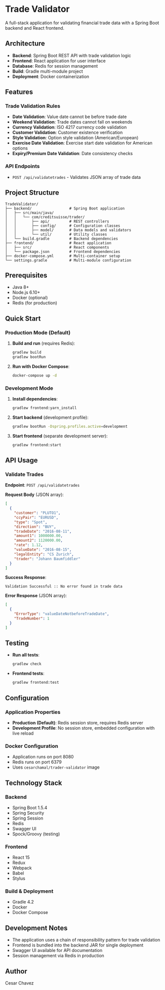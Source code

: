 # Trade Validator

A full-stack application for validating financial trade data with a Spring Boot backend and React frontend.

## Architecture

- **Backend**: Spring Boot REST API with trade validation logic
- **Frontend**: React application for user interface
- **Database**: Redis for session management
- **Build**: Gradle multi-module project
- **Deployment**: Docker containerization

## Features

### Trade Validation Rules
- **Date Validation**: Value date cannot be before trade date
- **Weekend Validation**: Trade dates cannot fall on weekends
- **Currency Validation**: ISO 4217 currency code validation
- **Customer Validation**: Customer existence verification
- **Style Validation**: Option style validation (American/European)
- **Exercise Date Validation**: Exercise start date validation for American options
- **Expiry/Premium Date Validation**: Date consistency checks

### API Endpoints
- `POST /api/validatetrades` - Validates JSON array of trade data

## Project Structure

```
TradeValidator/
├── backend/                 # Spring Boot application
│   ├── src/main/java/
│   │   └── com/creditsuisse/trader/
│   │       ├── api/         # REST controllers
│   │       ├── config/      # Configuration classes
│   │       ├── model/       # Data models and validators
│   │       └── util/        # Utility classes
│   └── build.gradle         # Backend dependencies
├── frontend/                # React application
│   ├── src/                 # React components
│   └── package.json         # Frontend dependencies
├── docker-compose.yml       # Multi-container setup
└── settings.gradle          # Multi-module configuration
```

## Prerequisites

- Java 8+
- Node.js 6.10+
- Docker (optional)
- Redis (for production)

## Quick Start

### Production Mode (Default)

1. **Build and run** (requires Redis):
   ```bash
   gradlew build
   gradlew bootRun
   ```

2. **Run with Docker Compose**:
   ```bash
   docker-compose up -d
   ```

### Development Mode

1. **Install dependencies**:
   ```bash
   gradlew frontend:yarn_install
   ```

2. **Start backend** (development profile):
   ```bash
   gradlew bootRun -Dspring.profiles.active=development
   ```

3. **Start frontend** (separate development server):
   ```bash
   gradlew frontend:start
   ```

## API Usage

### Validate Trades

**Endpoint**: `POST /api/validatetrades`

**Request Body** (JSON array):
```json
[
  {
    "customer": "PLUTO1",
    "ccyPair": "EURUSD",
    "type": "Spot",
    "direction": "BUY",
    "tradeDate": "2016-08-11",
    "amount1": 1000000.00,
    "amount2": 1120000.00,
    "rate": 1.12,
    "valueDate": "2016-08-15",
    "legalEntity": "CS Zurich",
    "trader": "Johann Baumfiddler"
  }
]
```

**Success Response**:
```
Validation Successful :: No error found in trade data
```

**Error Response** (JSON array):
```json
[
  {
    "ErrorType": "valueDateNotbeforeTradeDate",
    "TradeNumber": 1
  }
]
```

## Testing

- **Run all tests**:
  ```bash
  gradlew check
  ```

- **Frontend tests**:
  ```bash
  gradlew frontend:test
  ```

## Configuration

### Application Properties
- **Production (Default)**: Redis session store, requires Redis server
- **Development Profile**: No session store, embedded configuration with live reload

### Docker Configuration
- Application runs on port 8080
- Redis runs on port 6379
- Uses `cesarchamal/trader-validator` image

## Technology Stack

### Backend
- Spring Boot 1.5.4
- Spring Security
- Spring Session
- Redis
- Swagger UI
- Spock/Groovy (testing)

### Frontend
- React 15
- Redux
- Webpack
- Babel
- Stylus

### Build & Deployment
- Gradle 4.2
- Docker
- Docker Compose

## Development Notes

- The application uses a chain of responsibility pattern for trade validation
- Frontend is bundled into the backend JAR for single deployment
- Swagger UI available for API documentation
- Session management via Redis in production

## Author

Cesar Chavez
